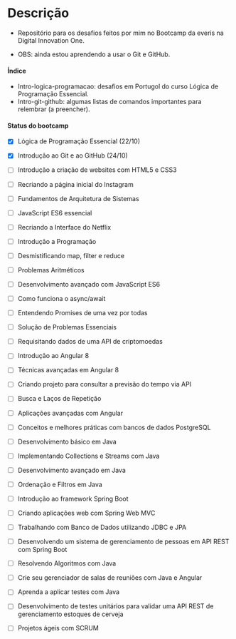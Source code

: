 # Descrição

- Repositório para os desafios feitos por mim no Bootcamp da everis na Digital Innovation One.

- OBS: ainda estou aprendendo a usar o Git e GitHub.



#### Índice

- Intro-logica-programacao: desafios em Portugol do curso Lógica de Programação Essencial.
- Intro-git-github: algumas listas de comandos importantes para relembrar (a preencher).



#### Status do bootcamp

- [x] Lógica de Programação Essencial (22/10)
- [x] Introdução ao Git e ao GitHub (24/10)
- [ ] Introdução a criação de websites com HTML5 e CSS3
- [ ] Recriando a página inicial do Instagram
- [ ] Fundamentos de Arquitetura de Sistemas
- [ ] JavaScript ES6 essencial
- [ ] Recriando a Interface do Netflix
- [ ] Introdução a Programação
- [ ] Desmistificando map, filter e reduce
- [ ] Problemas Aritméticos
- [ ] Desenvolvimento avançado com JavaScript ES6
- [ ] Como funciona o async/await
- [ ] Entendendo Promises de uma vez por todas
- [ ] Solução de Problemas Essenciais
- [ ] Requisitando dados de uma API de criptomoedas
- [ ] Introdução ao Angular 8
- [ ] Técnicas avançadas em Angular 8
- [ ] Criando projeto para consultar a previsão do tempo via API
- [ ] Busca e Laços de Repetição
- [ ] Aplicações avançadas com Angular
- [ ] Conceitos e melhores práticas com bancos de dados PostgreSQL
- [ ] Desenvolvimento básico em Java
- [ ] Implementando Collections e Streams com Java
- [ ] Desenvolvimento avançado em Java
- [ ] Ordenação e Filtros em Java
- [ ] Introdução ao framework Spring Boot
- [ ] Criando aplicações web com Spring Web MVC
- [ ] Trabalhando com Banco de Dados utilizando JDBC e JPA
- [ ] Desenvolvendo um sistema de gerenciamento de pessoas em API REST com Spring Boot
- [ ] Resolvendo Algoritmos com Java
- [ ] Crie seu gerenciador de salas de reuniões com Java e Angular
- [ ] Aprenda a aplicar testes com Java
- [ ] Desenvolvimento de testes unitários para validar uma API REST de gerenciamento estoques de cerveja
- [ ] Projetos ágeis com SCRUM

